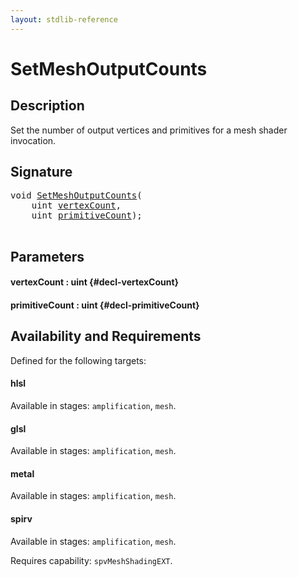 ```yaml
---
layout: stdlib-reference
---
```


# SetMeshOutputCounts

## Description

Set the number of output vertices and primitives for a mesh shader invocation.




## Signature 

<pre>
<span class="code_keyword">void</span> <a href="/stdlib-reference/global-decls/setmeshoutputcounts-037d">SetMeshOutputCounts</a>(
    <span class="code_keyword">uint</span> <a href="/stdlib-reference/global-decls/setmeshoutputcounts-037d#decl-vertexCount" class="code_param">vertexCount</a>,
    <span class="code_keyword">uint</span> <a href="/stdlib-reference/global-decls/setmeshoutputcounts-037d#decl-primitiveCount" class="code_param">primitiveCount</a>);

</pre>

## Parameters

#### vertexCount  : uint {#decl-vertexCount}
#### primitiveCount  : uint {#decl-primitiveCount}

## Availability and Requirements

Defined for the following targets:

#### hlsl
Available in stages: `amplification`, `mesh`.

#### glsl
Available in stages: `amplification`, `mesh`.

#### metal
Available in stages: `amplification`, `mesh`.

#### spirv
Available in stages: `amplification`, `mesh`.

Requires capability: `spvMeshShadingEXT`.


